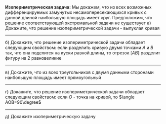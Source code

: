 **Изопериметрическая задача:** Мы докажем, что из всех возможных дифференцируемых замунутых несамопересекающихся кривых с данной длиной наибольшую площадь имеет круг. Предположим, что решение соответствующей экстремальной задачи не существует
а) Докажите, что решение изопериметрической задачи - выпуклая кривая

---
б) Докажите, что решение изопериметрической задачи обладает следующим свойством: если разделить кривую двумя точками $A$ и $B$ так, что она поделится на куски равной длины, то отрезок $[AB]$ разделит фигуру на 2 равновеликие

---
в) Докажите, что из всех треугольников с двумя данными сторонами наибольшую площадь имеет прямоугольный

---
г) Докажите, что решение изопериметрической задачи обладает следующим свойством: если $O$ - точка на кривой, то $\angle AOB=90\degree$

---
д) Докажите изопериметрическую задачу